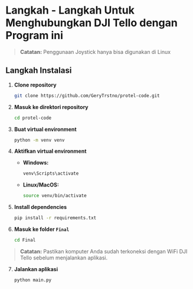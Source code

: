 # Langkah - Langkah Untuk Menghubungkan DJI Tello dengan Program ini
> **Catatan:** Penggunaan Joystick hanya bisa digunakan di Linux

## Langkah Instalasi

1. **Clone repository**
    ```bash
    git clone https://github.com/GeryTrstno/protel-code.git
    ```

2. **Masuk ke direktori repository**
    ```bash
    cd protel-code
    ```

3. **Buat virtual environment**
    ```bash
    python -m venv venv
    ```

4. **Aktifkan virtual environment**
    - **Windows:**
      ```bash
      venv\Scripts\activate
      ```
    - **Linux/MacOS:**
      ```bash
      source venv/bin/activate
      ```

5. **Install dependencies**
    ```bash
    pip install -r requirements.txt
    ```

6. **Masuk ke folder `Final`**
    ```bash
    cd Final
    ```
> **Catatan:** Pastikan komputer Anda sudah terkoneksi dengan WiFi DJI Tello sebelum menjalankan aplikasi.
7. **Jalankan aplikasi**
    ```bash
    python main.py
    ```
